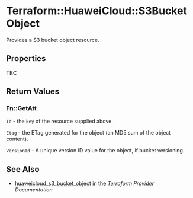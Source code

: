 # Terraform::HuaweiCloud::S3BucketObject

Provides a S3 bucket object resource.

## Properties

TBC

## Return Values

### Fn::GetAtt

`Id` - the `key` of the resource supplied above.

`Etag` - the ETag generated for the object (an MD5 sum of the object content).

`VersionId` - A unique version ID value for the object, if bucket versioning.

## See Also

* [huaweicloud_s3_bucket_object](https://www.terraform.io/docs/providers/huaweicloud/r/s3_bucket_object.html) in the _Terraform Provider Documentation_